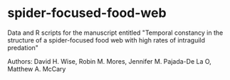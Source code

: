 # spider-focused-food-web

Data and R scripts for the manuscript entitled "Temporal constancy in the structure of a spider-focused food web with high rates of intraguild predation"

Authors: David H. Wise, Robin M. Mores, Jennifer M. Pajada-De La O, Matthew A. McCary 
